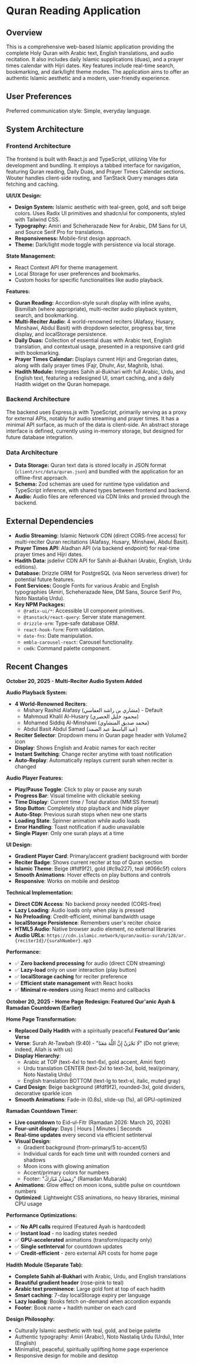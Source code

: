# Quran Reading Application

## Overview

This is a comprehensive web-based Islamic application providing the complete Holy Quran with Arabic text, English translations, and audio recitation. It also includes daily Islamic supplications (duas), and a prayer times calendar with Hijri dates. Key features include real-time search, bookmarking, and dark/light theme modes. The application aims to offer an authentic Islamic aesthetic and a modern, user-friendly experience.

## User Preferences

Preferred communication style: Simple, everyday language.

## System Architecture

### Frontend Architecture

The frontend is built with React.js and TypeScript, utilizing Vite for development and bundling. It employs a tabbed interface for navigation, featuring Quran reading, Daily Duas, and Prayer Times Calendar sections. Wouter handles client-side routing, and TanStack Query manages data fetching and caching.

**UI/UX Design:**
- **Design System:** Islamic aesthetic with teal-green, gold, and soft beige colors. Uses Radix UI primitives and shadcn/ui for components, styled with Tailwind CSS.
- **Typography:** Amiri and Scheherazade New for Arabic, DM Sans for UI, and Source Serif Pro for translations.
- **Responsiveness:** Mobile-first design approach.
- **Theme:** Dark/light mode toggle with persistence via local storage.

**State Management:**
- React Context API for theme management.
- Local Storage for user preferences and bookmarks.
- Custom hooks for specific functionalities like audio playback.

**Features:**
- **Quran Reading:** Accordion-style surah display with inline ayahs, Bismillah (where appropriate), multi-reciter audio playback system, search, and bookmarking.
- **Multi-Reciter Audio:** 4 world-renowned reciters (Alafasy, Husary, Minshawi, Abdul Basit) with dropdown selector, progress bar, time display, and localStorage persistence.
- **Daily Duas:** Collection of essential duas with Arabic text, English translation, and contextual usage, presented in a responsive card grid with bookmarking.
- **Prayer Times Calendar:** Displays current Hijri and Gregorian dates, along with daily prayer times (Fajr, Dhuhr, Asr, Maghrib, Isha).
- **Hadith Module:** Integrates Sahih al-Bukhari with full Arabic, Urdu, and English text, featuring a redesigned UI, smart caching, and a daily Hadith widget on the Quran homepage.

### Backend Architecture

The backend uses Express.js with TypeScript, primarily serving as a proxy for external APIs, notably for audio streaming and prayer times. It has a minimal API surface, as much of the data is client-side. An abstract storage interface is defined, currently using in-memory storage, but designed for future database integration.

### Data Architecture

- **Data Storage:** Quran text data is stored locally in JSON format (`client/src/data/quran.json`) and bundled with the application for an offline-first approach.
- **Schema:** Zod schemas are used for runtime type validation and TypeScript inference, with shared types between frontend and backend.
- **Audio:** Audio files are referenced via CDN links and proxied through the backend.

## External Dependencies

- **Audio Streaming:** Islamic Network CDN (direct CORS-free access) for multi-reciter Quran recitations (Alafasy, Husary, Minshawi, Abdul Basit).
- **Prayer Times API:** Aladhan API (via backend endpoint) for real-time prayer times and Hijri dates.
- **Hadith Data:** jsdelivr CDN API for Sahih al-Bukhari (Arabic, English, Urdu editions).
- **Database:** Drizzle ORM for PostgreSQL (via Neon serverless driver) for potential future features.
- **Font Services:** Google Fonts for various Arabic and English typographies (Amiri, Scheherazade New, DM Sans, Source Serif Pro, Noto Nastaliq Urdu).
- **Key NPM Packages:**
    - `@radix-ui/*`: Accessible UI component primitives.
    - `@tanstack/react-query`: Server state management.
    - `drizzle-orm`: Type-safe database ORM.
    - `react-hook-form`: Form validation.
    - `date-fns`: Date manipulation.
    - `embla-carousel-react`: Carousel functionality.
    - `cmdk`: Command palette component.

## Recent Changes

**October 20, 2025 - Multi-Reciter Audio System Added**

**Audio Playback System:**
- **4 World-Renowned Reciters**:
  - Mishary Rashid Alafasy (مشاري بن راشد العفاسي) - Default
  - Mahmoud Khalil Al-Husary (محمود خليل الحصري)
  - Mohamed Siddiq Al-Minshawi (محمد صديق المنشاوي)
  - Abdul Basit Abdul Samad (عبد الباسط عبد الصمد)
- **Reciter Selector**: Dropdown menu in Quran page header with Volume2 icon
- **Display**: Shows English and Arabic names for each reciter
- **Instant Switching**: Change reciter anytime with toast notification
- **Auto-Replay**: Automatically replays current surah when reciter is changed

**Audio Player Features:**
- **Play/Pause Toggle**: Click to play or pause any surah
- **Progress Bar**: Visual timeline with clickable seeking
- **Time Display**: Current time / Total duration (MM:SS format)
- **Stop Button**: Completely stop playback and hide player
- **Auto-Stop**: Previous surah stops when new one starts
- **Loading State**: Spinner animation while audio loads
- **Error Handling**: Toast notification if audio unavailable
- **Single Player**: Only one surah plays at a time

**UI Design:**
- **Gradient Player Card**: Primary/accent gradient background with border
- **Reciter Badge**: Shows current reciter at top of Quran section
- **Islamic Theme**: Beige (#fdf9f2), gold (#c9a227), teal (#066c5f) colors
- **Smooth Animations**: Hover effects on play buttons and controls
- **Responsive**: Works on mobile and desktop

**Technical Implementation:**
- **Direct CDN Access**: No backend proxy needed (CORS-free)
- **Lazy Loading**: Audio loads only when play is pressed
- **No Preloading**: Credit-efficient, minimal bandwidth usage
- **localStorage Persistence**: Remembers user's reciter choice
- **HTML5 Audio**: Native browser audio element, no external libraries
- **Audio URLs**: `https://cdn.islamic.network/quran/audio-surah/128/ar.{reciterId}/{surahNumber}.mp3`

**Performance:**
- ✅ **Zero backend processing** for audio (direct CDN streaming)
- ✅ **Lazy-load** only on user interaction (play button)
- ✅ **localStorage caching** for reciter preference
- ✅ **Efficient state management** with React hooks
- ✅ **Minimal re-renders** using React memo and callbacks

**October 20, 2025 - Home Page Redesign: Featured Qur'anic Ayah & Ramadan Countdown (Earlier)**

**Home Page Transformation:**
- **Replaced Daily Hadith** with a spiritually peaceful **Featured Qur'anic Verse**
- **Verse**: Surah At-Tawbah (9:40) - "لَا تَحْزَنْ إِنَّ اللَّهَ مَعَنَا" (Do not grieve; indeed, Allah is with us)
- **Display Hierarchy**:
  - Arabic at TOP (text-4xl to text-6xl, gold accent, Amiri font)
  - Urdu translation CENTER (text-2xl to text-3xl, bold, teal/primary, Noto Nastaliq Urdu)
  - English translation BOTTOM (text-lg to text-xl, italic, muted gray)
- **Card Design**: Beige background (#fdf9f2), rounded-3xl, gold dividers, decorative sparkle icon
- **Smooth Animations**: Fade-in (0.8s), slide-up (1s), all GPU-optimized

**Ramadan Countdown Timer:**
- **Live countdown** to Eid-ul-Fitr (Ramadan 2026: March 20, 2026)
- **Four-unit display**: Days | Hours | Minutes | Seconds
- **Real-time updates** every second via efficient setInterval
- **Visual Design**:
  - Gradient background (from-primary/5 to-accent/5)
  - Individual cards for each time unit with rounded corners and shadows
  - Moon icons with glowing animation
  - Accent/primary colors for numbers
  - Footer: "رَمَضَانُ مُبَارَكٌ" (Ramadan Mubarak)
- **Animations**: Glow effect on moon icons, subtle pulse on countdown numbers
- **Optimized**: Lightweight CSS animations, no heavy libraries, minimal CPU usage

**Performance Optimizations:**
- ✅ **No API calls** required (Featured Ayah is hardcoded)
- ✅ **Instant load** - no loading states needed
- ✅ **GPU-accelerated** animations (transform/opacity only)
- ✅ **Single setInterval** for countdown updates
- ✅ **Credit-efficient** - zero external API costs for home page

**Hadith Module (Separate Tab):**
- **Complete Sahih al-Bukhari** with Arabic, Urdu, and English translations
- **Beautiful gradient header** (rose-pink to teal)
- **Arabic text prominence**: Large gold font at top of each hadith
- **Smart caching**: 7-day localStorage expiry per language
- **Lazy loading**: Books fetch on-demand when accordion expands
- **Footer**: Book name + hadith number on each card

**Design Philosophy:**
- Culturally Islamic aesthetic with teal, gold, and beige palette
- Authentic typography: Amiri (Arabic), Noto Nastaliq Urdu (Urdu), Inter (English)
- Minimalist, peaceful, spiritually uplifting home page experience
- Responsive design for mobile and desktop